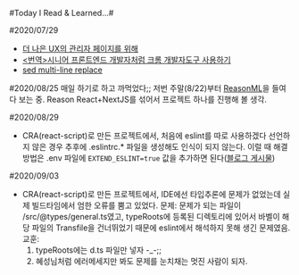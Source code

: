 #Today I Read & Learned...#

#2020/07/29
- [더 나은 UX의 관리자 페이지를 위해](https://youngminz.netlify.app/posts/more-better-admin-page)
- [<번역>시니어 프론트엔드 개발자처럼 크롬 개발자도구 사용하기](https://junwoo45.github.io/2020-07-28-chrome_devtools/)
- [sed multi-line replace](https://mug896.github.io/sed-stream-editor/multiple_lines.html)

#2020/08/25
매일 하기로 하고 까먹었다;; 저번 주말(8/22)부터 [ReasonML](https://reasonml.github.io/ko/)을 들여다 보는 중. Reason React+NextJS를 섞어서 프로젝트 하나를 진행해 볼 생각.

#2020/08/29
- CRA(react-script)로 만든 프로젝트에서, 처음에 eslint를 따로 사용하겠다 선언하지 않은 경우 추후에 .eslintrc.* 파일을 생성해도 인식이 되지 않는다. 이럴 때 해결 방법은 .env 파일에 ```EXTEND_ESLINT=true``` 값을 추가하면 된다([블로그 게시물](https://medium.com/@michael.tandio/using-create-react-app-typescript-with-custom-eslint-rules-5fc5aec3ff10))

#2020/09/03
- CRA(react-script)로 만든 프로젝트에서, IDE에선 타입추론에 문제가 없었는데 실제 빌드타임에서 엄한 오류를 뿜고 있었다. 
문제: 문제가 되는 파일이 /src/@types/general.ts였고, typeRoots에 등록된 디렉토리에 있어서 바벨이 해당 파일의 Transfile을 건너뛰었기 때문에 eslint에서 해석하지 못해 생긴 문제였음.
교훈: 
  1. typeRoots에는 d.ts 파일만 넣자 -_-;;
  2. 혜성님처럼 에러메세지만 봐도 문제를 눈치채는 멋진 사람이 되자.
